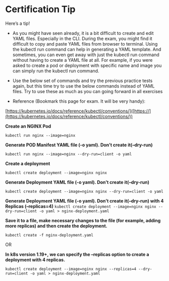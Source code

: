 # Certification Tip

Here’s a tip!

- As you might have seen already, it is a bit difficult to create and edit YAML files. Especially in the CLI. During the exam, you might find it difficult to copy and paste YAML files from browser to terminal. Using the kubectl run command can help in generating a YAML template. And sometimes, you can even get away with just the kubectl run command without having to create a YAML file at all. For example, if you were asked to create a pod or deployment with specific name and image you can simply run the kubectl run command.

- Use the below set of commands and try the previous practice tests again, but this time try to use the below commands instead of YAML files. Try to use these as much as you can going forward in all exercises

- Reference (Bookmark this page for exam. It will be very handy):

[https://kubernetes.io/docs/reference/kubectl/conventions/]([https://](https://kubernetes.io/docs/reference/kubectl/conventions/))

**Create an NGINX Pod**

`kubectl run nginx --image=nginx`

**Generate POD Manifest YAML file (-o yaml). Don’t create it(–dry-run)**

`kubectl run nginx --image=nginx --dry-run=client -o yaml`

**Create a deployment**

`kubectl create deployment --image=nginx nginx`

**Generate Deployment YAML file (-o yaml). Don’t create it(–dry-run)**

`kubectl create deployment --image=nginx nginx --dry-run=client -o yaml`

**Generate Deployment YAML file (-o yaml). Don’t create it(–dry-run) with 4 Replicas (–replicas=4)**
`kubectl create deployment --image=nginx nginx --dry-run=client -o yaml > nginx-deployment.yaml`

**Save it to a file, make necessary changes to the file (for example, adding more replicas) and then create the deployment.**

`kubectl create -f nginx-deployment.yaml`

OR

**In k8s version 1.19+, we can specify the –replicas option to create a deployment with 4 replicas.**

`kubectl create deployment --image=nginx nginx --replicas=4 --dry-run=client -o yaml > nginx-deployment.yaml`
